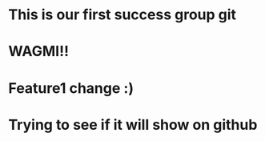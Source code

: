 # This is our first success group git
# WAGMI!!
# Feature1 change :)
# Trying to see if it will show on github